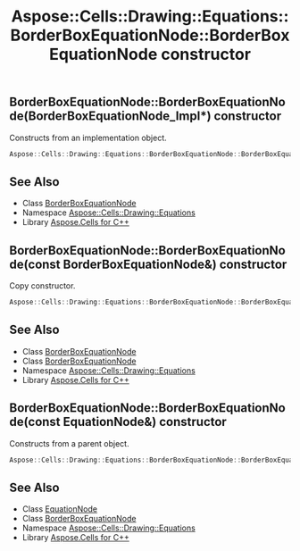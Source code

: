 ﻿---
title: Aspose::Cells::Drawing::Equations::BorderBoxEquationNode::BorderBoxEquationNode constructor
linktitle: BorderBoxEquationNode
second_title: Aspose.Cells for C++ API Reference
description: 'Aspose::Cells::Drawing::Equations::BorderBoxEquationNode::BorderBoxEquationNode constructor. Constructs from an implementation object in C++.'
type: docs
weight: 100
url: /cpp/aspose.cells.drawing.equations/borderboxequationnode/borderboxequationnode/
---
## BorderBoxEquationNode::BorderBoxEquationNode(BorderBoxEquationNode_Impl*) constructor


Constructs from an implementation object.

```cpp
Aspose::Cells::Drawing::Equations::BorderBoxEquationNode::BorderBoxEquationNode(BorderBoxEquationNode_Impl *impl)
```

## See Also

* Class [BorderBoxEquationNode](../)
* Namespace [Aspose::Cells::Drawing::Equations](../../)
* Library [Aspose.Cells for C++](../../../)
## BorderBoxEquationNode::BorderBoxEquationNode(const BorderBoxEquationNode\&) constructor


Copy constructor.

```cpp
Aspose::Cells::Drawing::Equations::BorderBoxEquationNode::BorderBoxEquationNode(const BorderBoxEquationNode &src)
```

## See Also

* Class [BorderBoxEquationNode](../)
* Class [BorderBoxEquationNode](../)
* Namespace [Aspose::Cells::Drawing::Equations](../../)
* Library [Aspose.Cells for C++](../../../)
## BorderBoxEquationNode::BorderBoxEquationNode(const EquationNode\&) constructor


Constructs from a parent object.

```cpp
Aspose::Cells::Drawing::Equations::BorderBoxEquationNode::BorderBoxEquationNode(const EquationNode &src)
```

## See Also

* Class [EquationNode](../../equationnode/)
* Class [BorderBoxEquationNode](../)
* Namespace [Aspose::Cells::Drawing::Equations](../../)
* Library [Aspose.Cells for C++](../../../)
